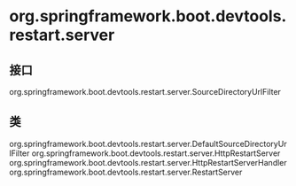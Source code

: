 # org.springframework.boot.devtools.restart.server

## 接口

org.springframework.boot.devtools.restart.server.SourceDirectoryUrlFilter

## 类

org.springframework.boot.devtools.restart.server.DefaultSourceDirectoryUrlFilter
org.springframework.boot.devtools.restart.server.HttpRestartServer
org.springframework.boot.devtools.restart.server.HttpRestartServerHandler
org.springframework.boot.devtools.restart.server.RestartServer




